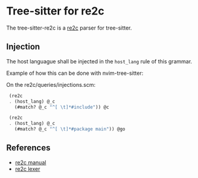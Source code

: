 
   Tree-sitter for re2c
   ====================

   The tree-sitter-re2c is a [re2c](https://re2c.org/) parser for tree-sitter.

   Injection
   ---------

   The host languague shall be injected in the `host_lang` rule of this grammar.

   Example of how this can be done with nvim-tree-sitter:

   On the re2c/queries/injections.scm:
   ```scm
    (re2c
    . (host_lang) @_c
      (#match? @_c "^[ \t]*#include")) @c

    (re2c
    . (host_lang) @_c
      (#match? @_c "^[ \t]*#package main")) @go
   ```

   References
   ----------
   - [re2c manual](https://re2c.org/manual/manual_c.html)
   - [re2c lexer](https://github.com/skvadrik/re2c/blob/master/src/parse/lex.re)
